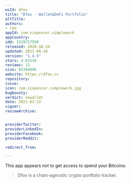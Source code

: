 ```yaml
---
wsId: dfox
title: "Dfox - Wallet&DeFi Portfolio"
altTitle: 
authors:
- leo
appId: com.sixpencer.simplework
appCountry: 
idd: 1529717509
released: 2020-10-24
updated: 2021-08-18
version: "1.4.5"
stars: 4.61538
reviews: 13
size: 82384896
website: https://dfox.cc
repository: 
issue: 
icon: com.sixpencer.simplework.jpg
bugbounty: 
verdict: nowallet
date: 2021-03-22
signer: 
reviewArchive:


providerTwitter: 
providerLinkedIn: 
providerFacebook: 
providerReddit: 

redirect_from:

---
```


This app appears not to get access to spend your Bitcoins:

> Dfox is a chain-agnostic crypto portfolio tracker.
